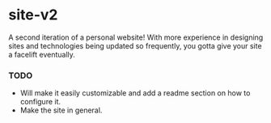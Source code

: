 # site-v2
A second iteration of a personal website! With more experience in designing sites and technologies being updated so frequently, you gotta give your site a facelift eventually.

### TODO
- Will make it easily customizable and add a readme section on how to configure it.
- Make the site in general.
